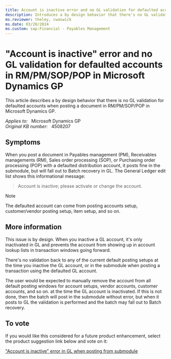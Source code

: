 ```yaml
---
title: Account is inactive error and no GL validation for defaulted accounts
description: Introduces a by design behavior that there's no GL validation for defaulted accounts in RM/PM/SOP/POP in Microsoft Dynamics GP.
ms.reviewer: theley, cwaswick
ms.date: 03/20/2024
ms.custom: sap:Financial - Payables Management
---
```

# "Account is inactive" error and no GL validation for defaulted accounts in RM/PM/SOP/POP in Microsoft Dynamics GP

This article describes a by design behavior that there is no GL validation for defaulted accounts when posting a document in RM/PM/SOP/POP in Microsoft Dynamics GP.

_Applies to:_ &nbsp; Microsoft Dynamics GP  
_Original KB number:_ &nbsp; 4508207

## Symptoms

When you post a document in Payables management (PM), Receivables managements (RM), Sales order processing (SOP), or Purchasing order processing (POP) with a defaulted distribution account, it posts fine in the submodule, but will fall out to Batch recovery in GL. The General Ledger edit list shows this informational message:

> Account is inactive; please activate or change the account.

> [!NOTE]
> The defaulted account can come from posting accounts setup, customer/vendor posting setup, item setup, and so on.

## More information

This issue is by design. When you inactive a GL account, it's only inactivated in GL and prevents the account from showing up in account lookup lists in transaction windows going forward.

There's no validation back to any of the current default posting setups at the time you inactive the GL account, or in the submodule when posting a transaction using the defaulted GL account.

The user would be expected to manually remove the account from all default posting windows for account setups, vendor accounts, customer accounts, and so on. at the time the GL account is inactivated. If this is not done, then the batch will post in the submodule without error, but when it posts to GL the validation is performed and the batch may fall out to Batch recovery.

## To vote

If you would like this considered for a future product enhancement, select the product suggestion link below and vote on it:

["Account is inactive" error in GL when posting from submodule](https://experience.dynamics.com/ideas/idea/?ideaid=3434cf8b-a18b-e911-80e7-0003ff68d305)

